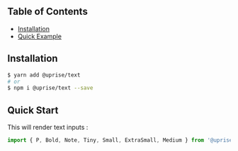 ## Table of Contents

- [Installation](#installation)
- [Quick Example](#quick-start)

## Installation

```bash
$ yarn add @uprise/text 
# or
$ npm i @uprise/text --save
```

## Quick Start

This will render text inputs :

```javascript
import { P, Bold, Note, Tiny, Small, ExtraSmall, Medium } from '@uprise/text'
```

 